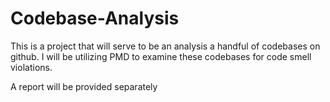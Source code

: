 # Codebase-Analysis

This is a project that will serve to be an analysis a handful of codebases on github.
I will be utilizing PMD to examine these codebases for code smell violations.

A report will be provided separately
